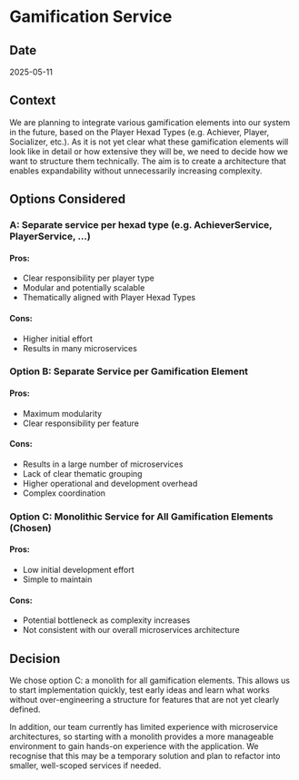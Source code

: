 # Gamification Service
## Date
2025-05-11
## Context
We are planning to integrate various gamification elements into our system in the future, based on the Player Hexad Types (e.g. Achiever, Player, Socializer, etc.).
As it is not yet clear what these gamification elements will look like in detail or how extensive they will be, we need to decide how we want to structure them technically. The aim is to create a architecture that enables expandability without unnecessarily increasing complexity.
## Options Considered
### A: Separate service per hexad type (e.g. AchieverService, PlayerService, ...)
#### Pros:
- Clear responsibility per player type
- Modular and potentially scalable
- Thematically aligned with Player Hexad Types
#### Cons: 
- Higher initial effort
- Results in many microservices
### Option B: Separate Service per Gamification Element
#### Pros: 
- Maximum modularity
- Clear responsibility per feature
#### Cons:
- Results in a large number of microservices
- Lack of clear thematic grouping
- Higher operational and development overhead
- Complex coordination
### Option C: Monolithic Service for All Gamification Elements (Chosen)
#### Pros:
- Low initial development effort
- Simple to maintain
#### Cons:
- Potential bottleneck as complexity increases
- Not consistent with our overall microservices architecture
## Decision
We chose option C: a monolith for all gamification elements.
This allows us to start implementation quickly, test early ideas and learn what works without over-engineering a structure for features that are not yet clearly defined.

In addition, our team currently has limited experience with microservice architectures, so starting with a monolith provides a more manageable environment to gain hands-on experience with the application.
We recognise that this may be a temporary solution and plan to refactor into smaller, well-scoped services if needed.